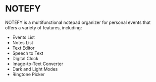 # NOTEFY

NOTEFY is a multifunctional notepad organizer for personal events that offers a variety of features, including:

- Events List
- Notes List
- Text Editor
- Speech to Text
- Digital Clock
- Image-to-Text Converter
- Dark and Light Modes
- Ringtone Picker
